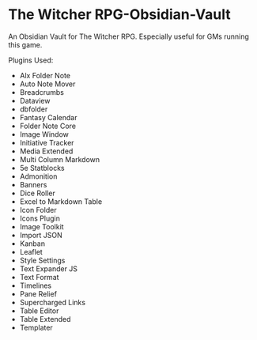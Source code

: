 # The Witcher RPG-Obsidian-Vault
An Obsidian Vault for The Witcher RPG. Especially useful for GMs running this game. 

Plugins Used:
- Alx Folder Note
- Auto Note Mover
- Breadcrumbs
- Dataview
- dbfolder
- Fantasy Calendar
- Folder Note Core
- Image Window
- Initiative Tracker
- Media Extended
- Multi Column Markdown
- 5e Statblocks
- Admonition
- Banners
- Dice Roller
- Excel to Markdown Table
- Icon Folder
- Icons Plugin
- Image Toolkit
- Import JSON
- Kanban
- Leaflet
- Style Settings
- Text Expander JS
- Text Format
- Timelines
- Pane Relief
- Supercharged Links
- Table Editor
- Table Extended
- Templater
